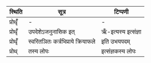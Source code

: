 | स्थिति | सूत्र | टिप्पणी |
| ----- | ------- | ------ |
| प्रोथृँ॑ | - | - |
| प्रोथृँ॑ | उपदेशेऽजनुनासिक इत् | ऋँ-इत्यस्य इत्संज्ञा |
| प्रोथृँ॑ | स्वरितञितः कर्त्रभिप्राये क्रियाफले | इति उभयपदम् |
| प्रोथ् | तस्य लोपः | इत्संज्ञकस्य लोपः |
